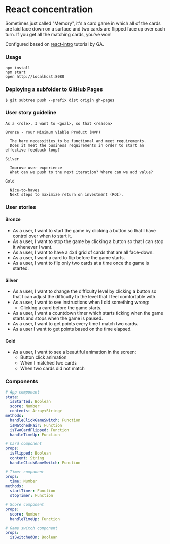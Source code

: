 # React concentration

Sometimes just called "Memory", it's a card game in which all of the cards are laid face down on a surface and two cards are flipped face up over each turn. If you get all the matching cards, you've won!

Configured based on [react-intro](https://github.com/ga-wdi-lessons/react-intro) tutorial by GA.


### Usage

```
npm install
npm start
open http://localhost:8080
```

### [Deploying a subfolder to GitHub Pages](https://gist.github.com/cobyism/4730490)

```
$ git subtree push --prefix dist origin gh-pages
```

### User story guideline

```
As a <role>, I want to <goal>, so that <reason>
```

```
Bronze - Your Minimum Viable Product (MVP)

  The bare necessities to be functional and meet requirements.
  Does it meet the business requirements in order to start an effective feedback loop?

Silver

  Improve user experience
  What can we push to the next iteration? Where can we add value?

Gold

  Nice-to-haves
  Next steps to maximize return on investment (ROI).
```

### User stories

#### Bronze

- As a user, I want to start the game by clicking a button so that I have control over when to start it.
- As a user, I want to stop the game by clicking a button so that I can stop it whenever I want.
- As a user, I want to have a 4x4 grid of cards that are all face-down.
- As a user, I want a card to flip before the game starts.
- As a user, I want to flip only two cards at a time once the game is started.

#### Silver

- As a user, I want to change the difficulty level by clicking a button so that I can adjust the difficulty to the level that I feel comfortable with.
- As a user, I want to see instructions when I did something wrong:
  + Clicking a card before the game starts.
- As a user, I want a countdown timer which starts ticking when the game starts and stops when the game is paused.
- As a user, I want to get points every time I match two cards.
- As a user I want to get points based on the time elapsed.

#### Gold

- As a user, I want to see a beautiful animation in the screen:
  + Button click animation
  + When I matched two cards
  + When two cards did not match


### Components

```yaml
# App component
state:
  isStarted: Boolean
  score: Number
  contents: Array<String>
methods:
  handleClickGameSwitch: Function
  isMatchedPair: Function
  isTwoCardFlipped: Function
  handleTimeUp: Function

# Card component
props:
  isFlipped: Boolean
  content: String
  handleClickGameSwitch: Function

# Timer component
props:
  time: Number
methods:
  startTimer: Function
  stopTimer: Function

# Score component
props:
  score: Number
  handleTimeUp: Function

# Game switch component
props:
  isSwitchedOn: Boolean
```
